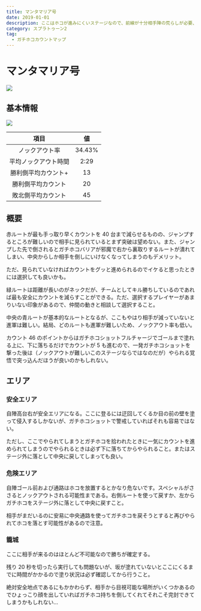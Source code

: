 ```yaml
---
title: マンタマリア号
date: 2019-01-01
description: ここはホコが進みにくいステージなので、前線が十分相手陣の荒らしが必要、ホコが一人で前に突っ込んでも進まないので連携が大事です
category: スプラトゥーン2
tag:
  - ガチホコカウントマップ
---
```


# マンタマリア号

![](https://pbs.twimg.com/media/Eco-zbnXsAIf84V?format=png)

## 基本情報

![](https://pbs.twimg.com/media/EV-Gd_yXQAYr53z?format=png)

|         項目         |   値   |
| :------------------: | :----: |
|    ノックアウト率    | 34.43% |
| 平均ノックアウト時間 |  2:29  |
| 勝利側平均カウント+  |   13   |
|  勝利側平均カウント  |   20   |
|  敗北側平均カウント  |   45   |

## 概要

赤ルートが最も手っ取り早くカウントを 40 台まで減らせるものの、ジャンプするところが難しいので相手に見られているとまず突破は望めない。また、ジャンプした先で倒されるとガチホコバリアが邪魔で右から裏取りするルートが潰れてしまい、中央からしか相手を倒しにいけなくなってしまうのもデメリット。

ただ、見られていなければカウントをグッと進められるのでイケると思ったときには選択しても良いかも。

緑ルートは距離が長いのがネックだが、チームとしてキル勝ちしているのであれば最も安全にカウントを減らすことができる。ただ、選択するプレイヤーがあまりいない印象があるので、仲間の動きと相談して選択すること。

中央の青ルートが基本的なルートとなるが、ここもやはり相手が減っていないと進軍は難しい。結局、どのルートも進軍が難しいため、ノックアウト率も低い。

カウント 46 のポイントからはガチホコショットフルチャージでゴールまで塗れる上に、下に落ちるだけでカウントが 5 も進むので、一発ガチホコショットを撃った後は（ノックアウトが難しいこのステージならではなのだが）やられる覚悟で突っ込んだほうが良いのかもしれない。

## エリア

### 安全エリア

自陣高台右が安全エリアになる。ここに登るには迂回してくるか目の前の壁を塗って侵入するしかないが、ガチホコショットで警戒していればそれも容易ではない。

ただし、ここでやられてしまうとガチホコを拾われたときに一気にカウントを進められてしまうのでやられるときは必ず下に落ちてからやられること。またはステージ外に落として中央に戻してしまっても良い。

### 危険エリア

自陣ゴール前および通路はホコを放置するとかなり危ないです。スペシャルがささるとノックアウトされる可能性まである。右側ルートを使って戻すか、左からガチホコをステージ外に落として中央に戻すこと。

相手がまだいるのに安易に中央通路を使ってガチホコを戻そうとすると再びやられてホコを落とす可能性があるので注意。

### 籠城

ここに相手が来るのはほとんど不可能なので勝ちが確定する。

残り 20 秒を切ったら実行しても問題ないが、坂が塗れていないとここにくるまでに時間がかかるので塗り状況は必ず確認してから行うこと。

絶対安全地点であるにもかかわらず、相手から目視可能な場所がいくつかあるのでひょっこり顔を出していればガチホコ持ちを倒してくれてそれこそ完封できてしまうかもしれない...
